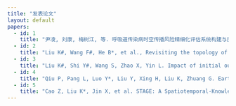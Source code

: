 ```yaml
---
title: "发表论文"
layout: default
papers:
  - id: 1
    title: "尹凌, 刘康, 梅树江, 等. 呼吸道传染病时空传播风险精细化评估系统构建与应用[J]. 中国卫生信息管理杂志, 2024, 21(05): 653-660."
  - id: 2
    title: "Liu K#, Wang F#, He B*, et al., Revisiting the topology of urban road networks with graph embeddings[C]. 2023 China Automation Congress (CAC). IEEE, 2024: XX-XX."
  - id: 3
    title: "Liu K#, Shi Y#, Wang S, Zhao X, Yin L. Impact of initial outbreak locations on transmission risk of infectious diseases in an intra-urban area[J]. Computational Urban Science,         2024, 4: 23."
  - id: 4
    title: "Qiu P, Pang L, Luo Y*, Liu Y, Xing H, Liu K, Zhuang G. Earthquake Event Knowledge Graph Construction and Reasoning[J]. Geomatics, Natural Hazards and Risk, 2024, 15(1): 2383768."
  - id: 5
    title: "Cao Z, Liu K*, Jin X, et al. STAGE: A Spatiotemporal-Knowledge Enhanced Multi-Task Generative Adversarial Network (GAN) for Trajectory Generation[J]. International Journal of           Geographical Information Science, 2024."
---
```

